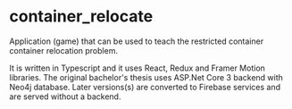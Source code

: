 # container_relocate

Application (game) that can be used to teach the restricted container container relocation problem.

It is written in Typescript and it uses React, Redux and Framer Motion libraries.
The original bachelor's thesis uses ASP.Net Core 3 backend with Neo4j database.
Later versions(s) are converted to Firebase services and are served without a backend.
